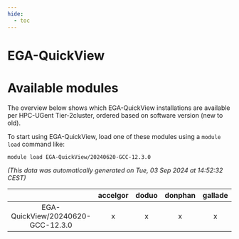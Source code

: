 ```yaml
---
hide:
  - toc
---
```


EGA-QuickView
=============

# Available modules


The overview below shows which EGA-QuickView installations are available per HPC-UGent Tier-2cluster, ordered based on software version (new to old).

To start using EGA-QuickView, load one of these modules using a `module load` command like:

```shell
module load EGA-QuickView/20240620-GCC-12.3.0
```

*(This data was automatically generated on Tue, 03 Sep 2024 at 14:52:32 CEST)*  

| |accelgor|doduo|donphan|gallade|joltik|shinx|skitty|
| :---: | :---: | :---: | :---: | :---: | :---: | :---: | :---: |
|EGA-QuickView/20240620-GCC-12.3.0|x|x|x|x|x|x|x|

